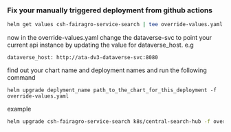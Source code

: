 
### Fix your manually triggered deployment from github actions

```sh
helm get values csh-fairagro-service-search | tee override-values.yaml
```

now in the override-values.yaml change the dataverse-svc to point your current api instance by updating the value for dataverse_host. e.g 

```
dataverse_host: http://ata-dv3-dataverse-svc:8080
```

find out your chart name and deployment names and run the following command
```
helm upgrade deplyment_name path_to_the_chart_for_this_deployment -f override-values.yaml
```


example
```sh
helm upgrade csh-fairagro-service-search k8s/central-search-hub -f override-values.yaml
```

